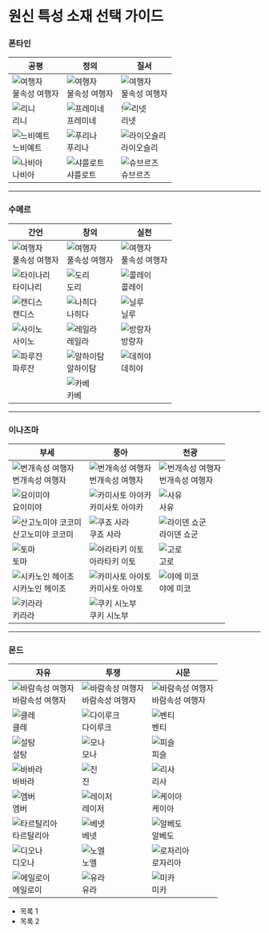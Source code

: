 # 원신 특성 소재 선택 가이드

### 폰타인
|공평       |정의       |질서     |
|-----------|----------|---------|
|![여행자](../blogimg/genshin/Traveler.png)<br>물속성 여행자 |![여행자](../blogimg/genshin/Traveler.png)<br>물속성 여행자    |![여행자](../blogimg/genshin/Traveler.png)<br>물속성 여행자   |
|![리니](../blogimg/genshin/Lyney.png)<br>리니        |![프레미네](../blogimg/genshin/Freminet.png)<br>프레미네  |!![리넷](../blogimg/genshin/Lynette.png)<br>리넷|
|![느비예트](../blogimg/genshin/Neuvillette.png)<br>느비예트    |![푸리나](../blogimg/genshin/Furina.png)<br>푸리나    |![라이오슬리](../blogimg/genshin/Wriothesley.png)<br>라이오슬리|
|![나비아](../blogimg/genshin/Navia.png)<br>나비아      |![샤를로트](../blogimg/genshin/Charlotte.png)<br>샤를로트  |![슈브르즈](../blogimg/genshin/Chevreuse.png)<br>슈브르즈|
---

### 수메르
|간언       |창의       |실천     |
|-----------|----------|---------|
|![여행자](../blogimg/genshin/Traveler.png)<br>풀속성 여행자     |![여행자](../blogimg/genshin/Traveler.png)<br>풀속성 여행자    |![여행자](../blogimg/genshin/Traveler.png)<br>풀속성 여행자   |
|![타이나리](../blogimg/genshin/Tighnari.png)<br>타이나리    |![도리](../blogimg/genshin/Dori.png)<br>도리      |![콜레이](../blogimg/genshin/Collei.png)<br>콜레이   |
|![캔디스](../blogimg/genshin/Candace.png)<br>캔디스      |![나히다](../blogimg/genshin/Nahida.png)<br>나히다    |![닐루](../blogimg/genshin/Nilou.png)<br>닐루     |
|![사이노](../blogimg/genshin/Cyno.png)<br>사이노      |![레일라](../blogimg/genshin/Layla.png)<br>레일라    |![방랑자](../blogimg/genshin/Wanderer.png)<br>방랑자   |
|![파루잔](../blogimg/genshin/Faruzan.png)<br>파루잔      |![알하이탐](../blogimg/genshin/Alhaitham.png)<br>알하이탐  |![데히야](../blogimg/genshin/Dehya.png)<br>데히야   |
|          |![카베](../blogimg/genshin/Kaveh.png)<br>카베       |        |
---

### 이나즈마
|부세               |풍아                   |천광        |
|-------------------|----------------------|-----------|
|![번개속성 여행자](../blogimg/genshin/Traveler.png)<br>번개속성 여행자             |![번개속성 여행자](../blogimg/genshin/Traveler.png)<br>번개속성 여행자                 |![번개속성 여행자](../blogimg/genshin/Traveler.png)<br>번개속성 여행자     |
|![요이미야](../blogimg/genshin/Yoimiya.png)<br>요이미야           |![카미사토 아야카](../blogimg/genshin/Kamisato%20Ayaka.png)<br>카미사토 아야카        |![사유](../blogimg/genshin/Sayu.png)<br>사유       |
|![산고노미야 코코미](../blogimg/genshin/Sangonomiya%20Kokomi.png)<br>산고노미야 코코미   |![쿠죠 사라](../blogimg/genshin/Kujou%20Sara.png)<br>쿠죠 사라             |![라이덴 쇼군](../blogimg/genshin/Raiden%20Shogun.png)<br>라이덴 쇼군|
|![토마](../blogimg/genshin/Thoma.png)<br>토마               |![아라타키 이토](../blogimg/genshin/Arataki%20Itto.png)<br>아라타키 이토          |![고로](../blogimg/genshin/Gorou.png)<br>고로       |
|![시카노인 헤이조](../blogimg/genshin/Shikanoin%20Heizou.png)<br>시카노인 헤이조     |![카미사토 아야토](../blogimg/genshin/Kamisato%20Ayato.png)<br>카미사토 아야토        |![야에 미코](../blogimg/genshin/Yae%20Miko.png)<br>야에 미코   |
|![키라라](../blogimg/genshin/Kirara.png)<br>키라라             |![쿠키 시노부](../blogimg/genshin/Kuki%20Shinobu.png)<br>쿠키 시노부            |           |
---

### 몬드
|자유               |투쟁                   |시문        |
|-------------------|----------------------|-----------|
|![바람속성 여행자](../blogimg/genshin/Traveler.png)<br>바람속성 여행자|![바람속성 여행자](../blogimg/genshin/Traveler.png)<br>바람속성 여행자|![바람속성 여행자](../blogimg/genshin/Traveler.png)<br>바람속성 여행자|
|![클레](../blogimg/genshin/Klee.png)<br>클레|![다이루크](../blogimg/genshin/Diluc.png)<br>다이루크|![벤티](../blogimg/genshin/Venti.png)<br>벤티|
|![설탕](../blogimg/genshin/Sucrose.png)<br>설탕|![모나](../blogimg/genshin/Mona.png)<br>모나|![피슬](../blogimg/genshin/Fischl.png)<br>피슬|
|![바바라](../blogimg/genshin/Barbara.png)<br>바바라|![진](../blogimg/genshin/Jean.png)<br>진|![리사](../blogimg/genshin/Lisa.png)<br>리사|
|![엠버](../blogimg/genshin/Amber.png)<br>엠버|![레이저](../blogimg/genshin/Razor.png)<br>레이저|![케이아](../blogimg/genshin/Kaeya.png)<br>케이아|
|![타르탈리아](../blogimg/genshin/Tartaglia.png)<br>타르탈리아|![베넷](../blogimg/genshin/Bennett.png)<br>베넷|![알베도](../blogimg/genshin/Albedo.png)<br>알베도|
|![디오나](../blogimg/genshin/Diona.png)<br>디오나|![노엘](../blogimg/genshin/Noelle.png)<br>노엘|![로자리아](../blogimg/genshin/Rosaria.png)<br>로자리아|
|![에일로이](../blogimg/genshin/Aloy.png)<br>에일로이|![유라](../blogimg/genshin/Eula.png)<br>유라|![미카](../blogimg/genshin/Mika.png)<br>미카|

- 목록 1
- 목록 2